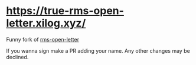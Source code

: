 # https://true-rms-open-letter.xilog.xyz/

Funny fork of [rms-open-letter](https://rms-open-letter.github.io/)

If you wanna sign make a PR adding your name. Any other changes may be declined.
